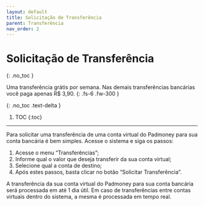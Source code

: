 ```yaml
---
layout: default
title: Solicitação de Transferência
parent: Transferência
nav_order: 2
---
```


# Solicitação de Transferência
{: .no_toc }

Uma transferência grátis por semana. Nas demais transferências bancárias você paga apenas R$ 3,90.
{: .fs-6 .fw-300 }

{: .no_toc .text-delta }

1. TOC
{:toc}

---

Para solicitar uma transferência de uma conta virtual do Padmoney para sua conta bancária é bem simples. Acesse o sistema e siga os passos:

1. Acesse o menu “Transferências”;
2. Informe qual o valor que deseja transferir da sua conta virtual;
3. Selecione qual a conta de destino;
4. Após estes passos, basta clicar no botão “Solicitar Transferência”.

A transferência da sua conta virtual do Padmoney para sua conta bancária será processada em até 1 dia útil. Em caso de transferências entre contas virtuais dentro do sistema, a mesma é processada em tempo real.
